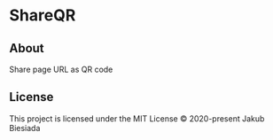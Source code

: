 # ShareQR

## About
Share page URL as QR code

## License
This project is licensed under the MIT License © 2020-present Jakub Biesiada
